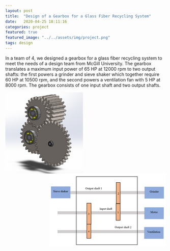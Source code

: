 ```yaml
---
layout: post
title:  "Design of a Gearbox for a Glass Fiber Recycling System"
date:   2020-04-25 18:11:16
categories: project
featured: true
featured_image: "../../assets/img/project.png"
tags: design
---
```

In a team of 4, we designed a gearbox for a glass fiber recycling system to meet the needs of a design team from McGill University.
 The gearbox translates a maximum input power of 65 HP at 12000 rpm to two output shafts: the first powers a grinder and sieve shaker which together require 60 HP at 10500 rpm, and the second powers a ventilation fan with 5 HP at 8000 rpm.
 The gearbox consists of one input shaft and two output shafts.

<img src="https://raw.githubusercontent.com/benjshao/benjshao.github.io/master/assets/img/gearbox.png"  width="244" height="255" align="left"> <img src="https://raw.githubusercontent.com/benjshao/benjshao.github.io/master/assets/img/gearboxlayout.png" width="366" height="231" align="right">
